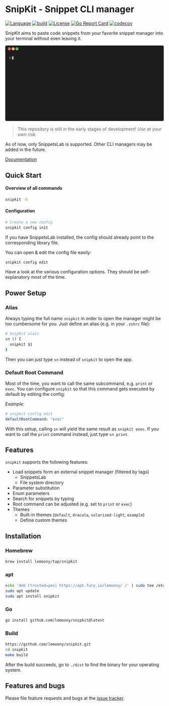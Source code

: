 # SnipKit - Snippet CLI manager

[![Language](https://img.shields.io/badge/language-Go-blue.svg)](https://dart.dev)
[![build](https://github.com/lemoony/snipkit/actions/workflows/build.yml/badge.svg)](https://github.com/lemoony/snipkit/actions/workflows/build.yml)
[![License](https://img.shields.io/badge/License-Apache_2.0-blue.svg)](https://opensource.org/licenses/Apache-2.0)
[![Go Report Card](https://goreportcard.com/badge/github.com/lemoony/snipkit)](https://goreportcard.com/report/github.com/lemoony/snipkit)
[![codecov](https://codecov.io/gh/lemoony/snipkit/branch/main/graph/badge.svg?token=UOG4O1yscP)](https://codecov.io/gh/lemoony/snipkit)

SnipKit aims to paste code snippets from your favorite snippet manager into your terminal without even leaving it.

![Demo](docs/images/demo.gif)

> This repository is still in the early stages of development! *Use at your own risk.*

As of now, only SnippetsLab is supported. Other CLI managers may be added in the future. 

[Documentation](https://lemoony.github.io/snipkit/)

## Quick Start

#### Overview of all commands

```bash
snipkit -h
```
#### Configuration

```bash 
# Create a new config
snipkit config init
```

If you have SnippetsLab installed, the config should already point to the corresponding
library file. 

You can open & edit the config file easily:

```bash 
snipkit config edit
```

Have a look at the various configuration options. They should be self-explanatory
most of the time.

## Power Setup

### Alias

Always typing the full name `snipkit` in order to open the manager might be too 
cumbersome for you. Just define an alias (e.g. in your `.zshrc` file):

```bash 
# SnipKit alais
sn () {
  snipkit $1
}
```

Then you can just type `sn` instead of `snipkit` to open the app.

### Default Root Command

Most of the time, you want to call the same subcommand, e.g. `print` or `exec`. You
can configure `snipkit` so that this command gets executed by default by editing the config:

*Example:*

```yaml
# snipkit config edit 
defaultRootCommand: "exec"
```

With this setup, calling `sn` will yield the same result as `snipkit exec`. If you want to call
the `print` command instead, just type `sn print`.

## Features

`snipkit` supports the following features:

- Load snippets form an external snippet manager (filtered by tags)
    - SnippetsLab
    - File system directory
- Parameter substitution
- Enum parameters
- Search for snippets by typing
- Root command can be adjusted (e.g. set to `print` or `exec`)
- Themes
    - Built-in themes (`default`, `dracula`, `solarized-light`, `example`)
    - Define custom themes

## Installation

### Homebrew

```bash 
brew install lemoony/tap/snipkit
```

### apt 

```bash 
echo 'deb [trusted=yes] https://apt.fury.io/lemoony/ /' | sudo tee /etc/apt/sources.list.d/fury.list
sudo apt update
sudo apt install snipkit
```

### Go

```bash
go install github.com/lemoony/snipkit@latest
```

### Build

```bash 
https://github.com/lemoony/snipkit.git
cd snipkit 
make build
```

After the build succeeds, go to `./dist` to find the binary for your operating system.


## Features and bugs

Please file feature requests and bugs at the [issue tracker][tracker].

[tracker]: https://github.com/lemoony/snipkit/issues
